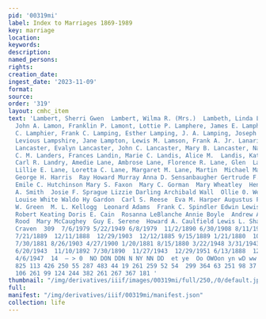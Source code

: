 ```yaml
---
pid: '00319mi'
label: Index to Marriages 1869-1989
key: marriage
location: 
keywords: 
description: 
named_persons: 
rights: 
creation_date: 
ingest_date: '2023-11-09'
format: 
source: 
order: '319'
layout: cmhc_item
text: 'Lambert, Sherri Gwen  Lambert, Wilma R. (Mrs.)  Lambeth, Linda Lea Lambright,
  John A. Lamon, Franklin P. Lamont, Lottie P. Lamphere, James E. Lamphier, Francis
  C. Lamphier, Frank C. Lamping, Esther Lamping, J. A. Lamping, Joseph A. Lamping,
  Levious Lampshire, Jane Lampton, Lewis M. Lamson, Frank A. Jr. Lanari, Rosemary
  Lancaster, Evalyn Lancaster, John C. Lancaster, Mary B. Lancaster, Nancy Laura Landers,
  C. M. Landers, Frances Landin, Marie C. Landis, Alice M.  Landis, Katherine Elizabeth  Landman,
  Carl R. Landry, Amedie Lane, Ambrose Lane, Florence R. Lane, Glen  Lane, John  Lane,
  Lillie E. Lane, Loretta C. Lane, Margaret M. Lane, Martin  Michael Maurice Teter
  George H. Harris  Ray Howard Murray Anna D. Sensanbaugher Gertrude F. Armington
  Emile C. Hutchinson Mary S. Faxon  Mary C. Gorman  Mary Wheatley  Henry White  Mary
  A. Smith  Josie F. Sprague Lizzie Darling Archibald Wall  Ollie 0. Westover Patricia
  Louise White Waldo Hy Gardon  Carl S. Reese  Eva M. Harper Augustus F. Taylor Myron
  W. Green  M. L. Kellogg  Leonard Adams  Frank C. Spindler Edwin Lewis Johnson William
  Robert Keating Doris E. Cain  Rosanna LeBlanche Annie Boyle  Andrew A. Skrada Doris
  Rood  Mary McCaughey  Guy E. Serene  Howard A. Caulfield Lewis L. Shaffner Isabella
  Craven  309  7/6/1979 5/22/1949 6/8/1979  11/2/1890 6/30/1908 8/11/1903 1/12/1880  11/7/1904  11/21/1910
  7/21/1889  12/11/1888  12/29/1903  12/12/1885 9/15/1889 1/21/1880  10/30/1976 8/16/1955  11/12/1937
  7/30/1881 8/26/1903 4/27/1900 1/20/1881 8/15/1880 3/22/1948 3/31/1943  12/5/1959
  6/20/1943  11/10/1892 7/30/1890  11/27/1943  12/29/1951 6/13/1888  12/16/1903 3/17/1934  12/6/1937,
  4/6/1947  14  — > 0  NO DON DDN N NY NN DD  et ye  Oo OWOon yn wD ww wo  832 214
  825 113 426 250 55 287 483 44 19 261 259 52 54  299 364 63 251 98 37 10 199 98 46
  106 261 99 124 244 382 261 267 367 181 '
thumbnail: "/img/derivatives/iiif/images/00319mi/full/250,/0/default.jpg"
full: 
manifest: "/img/derivatives/iiif/00319mi/manifest.json"
collection: life
---
```

